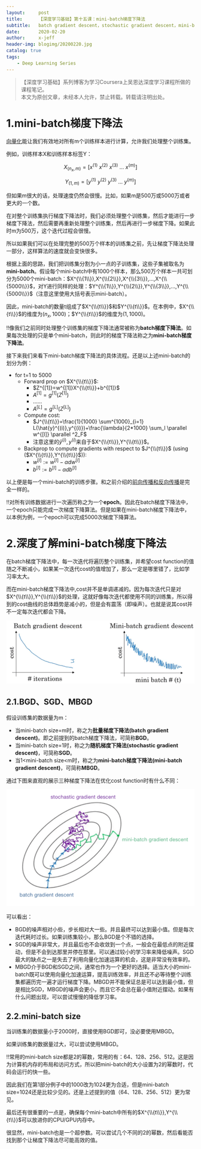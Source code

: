 ```yaml
---
layout:     post
title:      【深度学习基础】第十五课：mini-batch梯度下降法
subtitle:   batch gradient descent，stochastic gradient descent，mini-batch gradient descent，mini-batch，epoch
date:       2020-02-20
author:     x-jeff
header-img: blogimg/20200220.jpg
catalog: true
tags:
    - Deep Learning Series
---
```

>【深度学习基础】系列博客为学习Coursera上吴恩达深度学习课程所做的课程笔记。  
>本文为原创文章，未经本人允许，禁止转载。转载请注明出处。

# 1.mini-batch梯度下降法

[向量化](http://shichaoxin.com/2019/11/22/深度学习基础-第五课-向量化/)能让我们有效地对所有m个训练样本进行计算，允许我们处理整个训练集。

例如，训练样本X和训练样本标签Y：

$$X_{(n_x,m)}=[x^{(1)} \  x^{(2)} \  x^{(3)} \  ... \  x^{(m)}]$$

$$Y_{(1,m)}=[y^{(1)} \  y^{(2)} \  y^{(3)} \  ... \  y^{(m)}]$$

但如果m很大的话，处理速度仍然会很慢。比如，如果m是500万或5000万或者更大的一个数。

在对整个训练集执行梯度下降法时，我们必须处理整个训练集，然后才能进行一步梯度下降法，然后需要再重新处理整个训练集，然后再进行一步梯度下降。如果此时m为500万，这个迭代过程会很慢。

所以如果我们可以在处理完整的500万个样本的训练集之前，先让梯度下降法处理一部分，这样算法的速度就会变快很多。

根据上面的思路，我们把训练集分割为小一点的子训练集，这些子集被取名为**mini-batch**。假设每个mini-batch中有1000个样本，那么500万个样本一共可划分为5000个mini-batch：$X^{\\{1\\}},X^{\\{2\\}},X^{\\{3\\}},...,X^{\\{5000\\}}$，对Y进行同样的处理：$Y^{\\{1\\}},Y^{\\{2\\}},Y^{\\{3\\}},...,Y^{\\{5000\\}}$（注意这里使用大括号表示mini-batch）。

因此，mini-batch的数量t组成了$X^{\\{t\\}}$和$Y^{\\{t\\}}$。在本例中，$X^{\\{t\\}}$的维度为$(n_x,1000)$；$Y^{\\{t\\}}$的维度为$(1,1000)$。

‼️像我们之前同时处理整个训练集的梯度下降法通常被称为**batch梯度下降法**。如果每次处理的只是单个mini-batch，则此时的梯度下降法称之为**mini-batch梯度下降法**。

接下来我们来看下mini-batch梯度下降法的具体流程。还是以上述mini-batch的划分为例：

* for t=1 to 5000
	* Forward prop on $X^{\\{t\\}}$:
		* $Z^{[1]}=w^{[1]}X^{\\{t\\}}+b^{[1]}$
		* $A^{[1]}=g^{[1]}(Z^{[1]})$
		* ......
		* $A^{[L]}=g^{[L]}(Z^{[L]})$
	* Compute cost:
		* $J^{\\{t\\}}=\frac{1}{1000} \sum^{1000}_{i=1} L(\hat{y}^{(i)},y^{(i)})+\frac{\lambda}{2*1000} \sum_l \parallel w^{[l]} \parallel ^2_F$
		* 注意这里的$\hat{y}^{(i)},y^{(i)}$来自于$X^{\\{t\\}},Y^{\\{t\\}}$。
	* Backprop to compute gradients with respect to $J^{\\{t\\}}$ (using ($X^{\\{t\\}},Y^{\\{t\\}}$)):
		* $w^{[l]}:=w^{[l]}-\alpha dw^{[l]}$
		* $b^{[l]}:=b^{[l]}-\alpha db^{[l]}$

以上便是每一个mini-batch的训练步骤。和之前介绍的[前向传播和反向传播](http://shichaoxin.com/2020/01/12/深度学习基础-第九课-深层神经网络/)是完全一样的。

‼️对所有训练数据进行一次遍历称之为一个**epoch**。因此在batch梯度下降法中，一个epoch只能完成一次梯度下降算法。但是如果在mini-batch梯度下降法中，以本例为例，一个epoch可以完成5000次梯度下降算法。

# 2.深度了解mini-batch梯度下降法

在batch梯度下降法中，每一次迭代将遍历整个训练集，并希望cost function的值随之不断减小，如果某一次迭代cost的值增加了，那么一定是哪里错了，比如学习率太大。

而在mini-batch梯度下降法中,cost并不是单调递减的。因为每次迭代只是对$X^{\\{t\\}},Y^{\\{t\\}}$的处理，这就好像每次迭代都使用不同的训练集，所以得到的cost曲线的总体趋势是减小的，但是会有震荡（即噪声）。也就是说其cost并不一定每次迭代都会下降。

![](https://github.com/x-jeff/BlogImage/raw/master/DeepLearningSeries/Lesson15/15x1.png)

## 2.1.BGD、SGD、MBGD

假设训练集的数据量为m：

* 当mini-batch size=m时，称之为**批量梯度下降法(batch gradient descent)**。即之前提到的batch梯度下降法，可简称**BGD**。
* 当mini-batch size=1时，称之为**随机梯度下降法(stochastic gradient descent)**，可简称**SGD**。
* 当1<mini-batch size<m时，称之为**mini-batch梯度下降法(mini-batch gradient descent)**，可简称**MBGD**。

通过下图来直观的展示三种梯度下降法在优化cost function时有什么不同：

![](https://github.com/x-jeff/BlogImage/raw/master/DeepLearningSeries/Lesson15/15x2.png)

可以看出：

* BGD的噪声相对小些，步长相对大一些。并且最终可以达到最小值。但是每次迭代耗时过长。如果训练集较小，那么BGD是个不错的选择。
* SGD的噪声非常大，并且最后也不会收敛到一个点，一般会在最低点的附近摆动，但是不会到达那里并停在那里。可以通过较小的学习率来降低噪声。SGD最大的缺点之一是失去了利用向量化加速运算的机会，这是非常没有效率的。
* MBGD介于BGD和SGD之间，通常也作为一个更好的选择。适当大小的mini-batch既可以使用向量化加速运算，提高训练效率，并且还不必等待整个训练集都遍历完一遍才运行梯度下降。MBGD并不能保证总是可以达到最小值，但是相比SGD，MBGD的噪声会更小，而且它不会总在最小值附近摆动。如果有什么问题出现，可以尝试慢慢的降低学习率。

## 2.2.mini-batch size

当训练集的数据量小于2000时，直接使用BGD即可，没必要使用MBGD。

如果训练集的数据量过大，可以尝试使用MBGD。

‼️常用的mini-batch size都是2的幂数，常用的有：64、128、256、512。这是因为计算机内存的布局和访问方式，所以把mini-batch的大小设置为2的幂数时，代码会运行的快一些。

因此我们在第1部分例子中的1000改为1024更为合适，但是mini-batch size=1024还是比较少见的。还是上述提到的值（64、128、256、512）更为常见。

最后还有很重要的一点是，确保每个mini-batch中所有的$X^{\\{t\\}},Y^{\\{t\\}}$可以放进你的CPU/GPU内存中。

很显然，mini-batch也是一个超参数。可以尝试几个不同的2的幂数，然后看能否找到那个让梯度下降法尽可能高效的值。